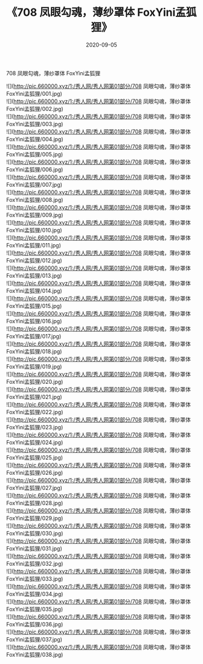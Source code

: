 ﻿---
layout: post
title:  《708 凤眼勾魂，薄纱罩体 FoxYini孟狐狸》
date:   2020-09-05
img: http://pic.660000.xyz/1:/秀人网/秀人网第01部分/708 凤眼勾魂，薄纱罩体 FoxYini孟狐狸/000.jpg
categories: [美女, 清纯, 唯美]
---

708 凤眼勾魂，薄纱罩体 FoxYini孟狐狸

  ![](http://pic.660000.xyz/1:/秀人网/秀人网第01部分/708 凤眼勾魂，薄纱罩体 FoxYini孟狐狸/001.jpg) <br> ![](http://pic.660000.xyz/1:/秀人网/秀人网第01部分/708 凤眼勾魂，薄纱罩体 FoxYini孟狐狸/002.jpg) <br> ![](http://pic.660000.xyz/1:/秀人网/秀人网第01部分/708 凤眼勾魂，薄纱罩体 FoxYini孟狐狸/003.jpg) <br> ![](http://pic.660000.xyz/1:/秀人网/秀人网第01部分/708 凤眼勾魂，薄纱罩体 FoxYini孟狐狸/004.jpg) <br> ![](http://pic.660000.xyz/1:/秀人网/秀人网第01部分/708 凤眼勾魂，薄纱罩体 FoxYini孟狐狸/005.jpg) <br> ![](http://pic.660000.xyz/1:/秀人网/秀人网第01部分/708 凤眼勾魂，薄纱罩体 FoxYini孟狐狸/006.jpg) <br> ![](http://pic.660000.xyz/1:/秀人网/秀人网第01部分/708 凤眼勾魂，薄纱罩体 FoxYini孟狐狸/007.jpg) <br> ![](http://pic.660000.xyz/1:/秀人网/秀人网第01部分/708 凤眼勾魂，薄纱罩体 FoxYini孟狐狸/008.jpg) <br> ![](http://pic.660000.xyz/1:/秀人网/秀人网第01部分/708 凤眼勾魂，薄纱罩体 FoxYini孟狐狸/009.jpg) <br> ![](http://pic.660000.xyz/1:/秀人网/秀人网第01部分/708 凤眼勾魂，薄纱罩体 FoxYini孟狐狸/010.jpg) <br> ![](http://pic.660000.xyz/1:/秀人网/秀人网第01部分/708 凤眼勾魂，薄纱罩体 FoxYini孟狐狸/011.jpg) <br> ![](http://pic.660000.xyz/1:/秀人网/秀人网第01部分/708 凤眼勾魂，薄纱罩体 FoxYini孟狐狸/012.jpg) <br> ![](http://pic.660000.xyz/1:/秀人网/秀人网第01部分/708 凤眼勾魂，薄纱罩体 FoxYini孟狐狸/013.jpg) <br> ![](http://pic.660000.xyz/1:/秀人网/秀人网第01部分/708 凤眼勾魂，薄纱罩体 FoxYini孟狐狸/014.jpg) <br> ![](http://pic.660000.xyz/1:/秀人网/秀人网第01部分/708 凤眼勾魂，薄纱罩体 FoxYini孟狐狸/015.jpg) <br> ![](http://pic.660000.xyz/1:/秀人网/秀人网第01部分/708 凤眼勾魂，薄纱罩体 FoxYini孟狐狸/016.jpg) <br> ![](http://pic.660000.xyz/1:/秀人网/秀人网第01部分/708 凤眼勾魂，薄纱罩体 FoxYini孟狐狸/017.jpg) <br> ![](http://pic.660000.xyz/1:/秀人网/秀人网第01部分/708 凤眼勾魂，薄纱罩体 FoxYini孟狐狸/018.jpg) <br> ![](http://pic.660000.xyz/1:/秀人网/秀人网第01部分/708 凤眼勾魂，薄纱罩体 FoxYini孟狐狸/019.jpg) <br> ![](http://pic.660000.xyz/1:/秀人网/秀人网第01部分/708 凤眼勾魂，薄纱罩体 FoxYini孟狐狸/020.jpg) <br> ![](http://pic.660000.xyz/1:/秀人网/秀人网第01部分/708 凤眼勾魂，薄纱罩体 FoxYini孟狐狸/021.jpg) <br> ![](http://pic.660000.xyz/1:/秀人网/秀人网第01部分/708 凤眼勾魂，薄纱罩体 FoxYini孟狐狸/022.jpg) <br> ![](http://pic.660000.xyz/1:/秀人网/秀人网第01部分/708 凤眼勾魂，薄纱罩体 FoxYini孟狐狸/023.jpg) <br> ![](http://pic.660000.xyz/1:/秀人网/秀人网第01部分/708 凤眼勾魂，薄纱罩体 FoxYini孟狐狸/024.jpg) <br> ![](http://pic.660000.xyz/1:/秀人网/秀人网第01部分/708 凤眼勾魂，薄纱罩体 FoxYini孟狐狸/025.jpg) <br> ![](http://pic.660000.xyz/1:/秀人网/秀人网第01部分/708 凤眼勾魂，薄纱罩体 FoxYini孟狐狸/026.jpg) <br> ![](http://pic.660000.xyz/1:/秀人网/秀人网第01部分/708 凤眼勾魂，薄纱罩体 FoxYini孟狐狸/027.jpg) <br> ![](http://pic.660000.xyz/1:/秀人网/秀人网第01部分/708 凤眼勾魂，薄纱罩体 FoxYini孟狐狸/028.jpg) <br> ![](http://pic.660000.xyz/1:/秀人网/秀人网第01部分/708 凤眼勾魂，薄纱罩体 FoxYini孟狐狸/029.jpg) <br> ![](http://pic.660000.xyz/1:/秀人网/秀人网第01部分/708 凤眼勾魂，薄纱罩体 FoxYini孟狐狸/030.jpg) <br> ![](http://pic.660000.xyz/1:/秀人网/秀人网第01部分/708 凤眼勾魂，薄纱罩体 FoxYini孟狐狸/031.jpg) <br> ![](http://pic.660000.xyz/1:/秀人网/秀人网第01部分/708 凤眼勾魂，薄纱罩体 FoxYini孟狐狸/032.jpg) <br> ![](http://pic.660000.xyz/1:/秀人网/秀人网第01部分/708 凤眼勾魂，薄纱罩体 FoxYini孟狐狸/033.jpg) <br> ![](http://pic.660000.xyz/1:/秀人网/秀人网第01部分/708 凤眼勾魂，薄纱罩体 FoxYini孟狐狸/034.jpg) <br> ![](http://pic.660000.xyz/1:/秀人网/秀人网第01部分/708 凤眼勾魂，薄纱罩体 FoxYini孟狐狸/035.jpg) <br> ![](http://pic.660000.xyz/1:/秀人网/秀人网第01部分/708 凤眼勾魂，薄纱罩体 FoxYini孟狐狸/036.jpg) <br> ![](http://pic.660000.xyz/1:/秀人网/秀人网第01部分/708 凤眼勾魂，薄纱罩体 FoxYini孟狐狸/037.jpg) <br> ![](http://pic.660000.xyz/1:/秀人网/秀人网第01部分/708 凤眼勾魂，薄纱罩体 FoxYini孟狐狸/038.jpg) <br>